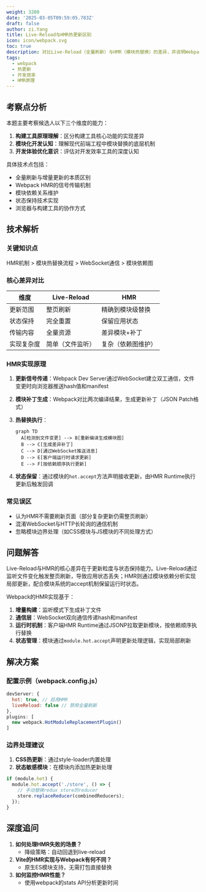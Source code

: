 ```yaml
---
weight: 3200
date: '2025-03-05T09:59:05.783Z'
draft: false
author: zi.Yang
title: Live-Reload与HMR热更新区别
icon: icon/webpack.svg
toc: true
description: 对比Live-Reload（全量刷新）与HMR（模块热替换）的差异，并说明Webpack中HMR的实现原理（如更新信号推送、模块替换逻辑）。
tags:
  - webpack
  - 热更新
  - 开发效率
  - HMR原理
---
```


## 考察点分析

本题主要考察候选人以下三个维度的能力：

1. **构建工具原理理解**：区分构建工具核心功能的实现差异
2. **模块化开发认知**：理解现代前端工程中模块替换的底层机制
3. **开发体验优化意识**：评估对开发效率工具的深度认知

具体技术点包括：

- 全量刷新与增量更新的本质区别
- Webpack HMR的信号传输机制
- 模块依赖关系维护
- 状态保持技术实现
- 浏览器与构建工具的协作方式

## 技术解析

### 关键知识点

HMR机制 > 模块热替换流程 > WebSocket通信 > 模块依赖图

### 核心差异对比

| 维度         | Live-Reload          | HMR                  |
|--------------|----------------------|----------------------|
| 更新范围     | 整页刷新            | 精确到模块级替换    |
| 状态保持     | 完全重置            | 保留应用状态        |
| 传输内容     | 全量资源            | 差异模块+补丁       |
| 实现复杂度   | 简单（文件监听）      | 复杂（依赖图维护）    |

### HMR实现原理

1. **更新信号传递**：Webpack Dev Server通过WebSocket建立双工通信，文件变更时向浏览器推送hash值和manifest
2. **模块补丁生成**：Webpack对比两次编译结果，生成更新补丁（JSON Patch格式）
3. **热替换执行**：

   ```mermaid
   graph TD
     A[检测到文件变更] --> B[重新编译生成模块图]
     B --> C[生成差异补丁]
     C --> D[通过WebSocket推送消息]
     D --> E[客户端运行时请求更新]
     E --> F[按依赖顺序执行更新]
   ```

4. **状态保留**：通过模块的`hot.accept`方法声明接收更新，由HMR Runtime执行更新后触发回调

### 常见误区

- 认为HMR不需要刷新页面（部分复杂更新仍需整页刷新）
- 混淆WebSocket与HTTP长轮询的通信机制
- 忽略模块边界处理（如CSS模块与JS模块的不同处理方式）

## 问题解答

Live-Reload与HMR的核心差异在于更新粒度与状态保持能力。Live-Reload通过监听文件变化触发整页刷新，导致应用状态丢失；HMR则通过模块依赖分析实现局部更新，配合模块系统的accept机制保留运行时状态。

Webpack的HMR实现基于：

1. **增量构建**：监听模式下生成补丁文件
2. **通信层**：WebSocket双向通信传递hash和manifest
3. **运行时机制**：客户端HMR Runtime通过JSONP拉取更新模块，按依赖顺序执行替换
4. **状态管理**：模块通过`module.hot.accept`声明更新处理逻辑，实现局部刷新

## 解决方案

### 配置示例（webpack.config.js）

```javascript
devServer: {
  hot: true, // 启用HMR
  liveReload: false // 禁用全量刷新
},
plugins: [
  new webpack.HotModuleReplacementPlugin()
]
```

### 边界处理建议

1. **CSS热更新**：通过style-loader内置处理
2. **状态敏感模块**：在模块内添加热更新处理

```javascript
if (module.hot) {
  module.hot.accept('./store', () => {
    // 手动替换redux store的reducer
    store.replaceReducer(combinedReducers);
  });
}
```

## 深度追问

1. **如何处理HMR失败的场景？**
   - 降级策略：自动回退到live-reload
2. **Vite的HMR实现与Webpack有何不同？**
   - 原生ES模块支持，无需打包直接替换
3. **如何监控HMR性能？**
   - 使用webpack的stats API分析更新时间
